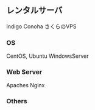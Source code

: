 ## レンタルサーバ
Indigo
Conoha
さくらのVPS


### OS
CentOS, Ubuntu
WindowsServer

### Web Server
Apaches
Nginx

### Others